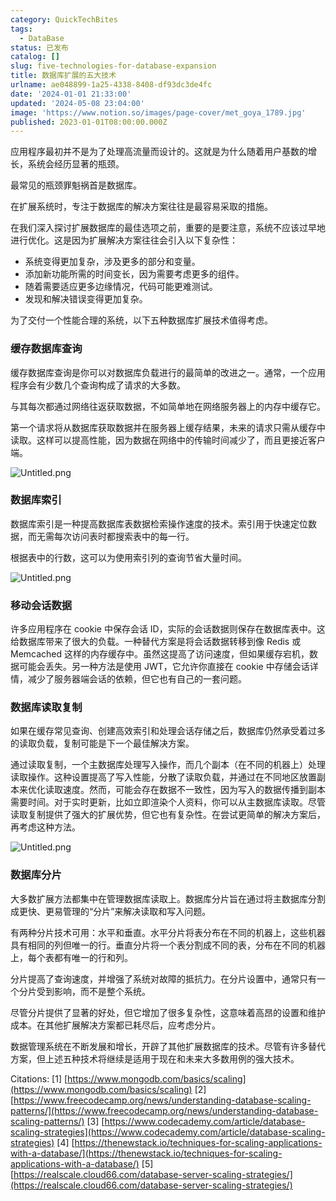 ```yaml
---
category: QuickTechBites
tags:
  - DataBase
status: 已发布
catalog: []
slug: five-technologies-for-database-expansion
title: 数据库扩展的五大技术
urlname: ae048899-1a25-4338-8408-df93dc3de4fc
date: '2024-01-01 21:33:00'
updated: '2024-05-08 23:04:00'
image: 'https://www.notion.so/images/page-cover/met_goya_1789.jpg'
published: 2023-01-01T08:00:00.000Z
---
```


应用程序最初并不是为了处理高流量而设计的。这就是为什么随着用户基数的增长，系统会经历显著的瓶颈。


最常见的瓶颈罪魁祸首是数据库。


在扩展系统时，专注于数据库的解决方案往往是最容易采取的措施。


在我们深入探讨扩展数据库的最佳选项之前，重要的是要注意，系统不应该过早地进行优化。这是因为扩展解决方案往往会引入以下复杂性：

- 系统变得更加复杂，涉及更多的部分和变量。
- 添加新功能所需的时间变长，因为需要考虑更多的组件。
- 随着需要适应更多边缘情况，代码可能更难测试。
- 发现和解决错误变得更加复杂。

为了交付一个性能合理的系统，以下五种数据库扩展技术值得考虑。


### **缓存数据库查询**


缓存数据库查询是你可以对数据库负载进行的最简单的改进之一。通常，一个应用程序会有少数几个查询构成了请求的大多数。


与其每次都通过网络往返获取数据，不如简单地在网络服务器上的内存中缓存它。


第一个请求将从数据库获取数据并在服务器上缓存结果，未来的请求只需从缓存中读取。这样可以提高性能，因为数据在网络中的传输时间减少了，而且更接近客户端。


![Untitled.png](https://prod-files-secure.s3.us-west-2.amazonaws.com/5d24fe63-e567-4804-86f9-9fdc62e13082/90ccd300-8cb4-4392-a93f-76f7d0b7f352/Untitled.png?X-Amz-Algorithm=AWS4-HMAC-SHA256&X-Amz-Content-Sha256=UNSIGNED-PAYLOAD&X-Amz-Credential=ASIAZI2LB466RMNMCA7X%2F20250309%2Fus-west-2%2Fs3%2Faws4_request&X-Amz-Date=20250309T053303Z&X-Amz-Expires=3600&X-Amz-Security-Token=IQoJb3JpZ2luX2VjECUaCXVzLXdlc3QtMiJHMEUCIQCyEkKq%2BsVFiYt6ybedSmTuvqkTUtrzyhVoj3Jz2gvq%2BAIgGyJ9B5Zp%2BjRvhyl39Py%2Fk6egMkn7Lr853UqFHOICFXoq%2FwMIbhAAGgw2Mzc0MjMxODM4MDUiDP6VKZwZ2%2BiexzNXIyrcAwoyAGq9DTpcAHDaG%2BnSMs%2BrQommAoJIbzyLJvdcBnvmK%2BdolPe0c%2BPu%2B18%2FO3UIpSWW1PFsAbcIjCaFFbKCu8Y9e8nixVKpuYGigZ%2FHwsbnTCrQomCHPyAsuS3XOI08E1j%2BEbpI%2FwacjM1iww21VvlgLDvEJVlHxheWQGDFXrLCv5PfQZaUVLoRgZz%2BLjJcKReJBlr8%2BKFXd2%2FRYSJBCSmlBy7r%2FBl1y2qyMj3E5%2Bo536oW1szZfcz5FGUZMux0MaaRV5HUd2suEa2IIXF9uC7RdXoTqAnROswnWmYEIwLyqe%2FxEEkeYfc9q%2Big1m5p6hIJ%2BRKFSq29YkDSuohVmkhNOwu%2Fibf0KcwQY2iNaqQbytsYx%2FBxTVL2GLlW4qH%2FJNaU6oj49pj%2FW%2Fmw4E4w5LAXqENTlWzD63oDublE0eyKvJtEICDbiU8Xqm%2B%2FKfXJ4nNVCqYUwyC5%2FqT2YG5Ot3xwdv44YAuF1P4QjnoMmXwAAHwAL2RU0jK2hQEKlOHEc2r34M%2F1vL0ab7BcpeNGZwWbbJ7RazBJieuWotiHEr9A2b%2BcCJgCm6gsg9l65CaR5fW%2Bwg3UBOZRV2%2FMtnqsNcJS924dp0W%2B8qbdwbKaqt2xsLdSmo4woWm07ViMMO7GtL4GOqUB003jAfbAetMbiR57BQPDljbUEUvuNLKag4Boz3wLt5TsogJfUaN80ChXYbWvvJRMbgG3AMOyHfCQo04B5ZqwhIDsc8a2aH8AYg8Ct7QiUw%2Fd4PzxxjBeFMIY7cZ6OiATOdqDGMXiQ%2BAaVzBAy4DDaoCsomVhdI0FaCIrc9MtaJMLWhNgWRhd1Adz2M8jkNOKPA5KgNcBukAeRaLHKYmRbg2SQBoW&X-Amz-Signature=17b619267c61e5388e2c908a6b3e4673932d749033693a18c9572261280a8d67&X-Amz-SignedHeaders=host&x-id=GetObject)


### **数据库索引**


数据库索引是一种提高数据库表数据检索操作速度的技术。索引用于快速定位数据，而无需每次访问表时都搜索表中的每一行。


根据表中的行数，这可以为使用索引列的查询节省大量时间。


![Untitled.png](https://prod-files-secure.s3.us-west-2.amazonaws.com/5d24fe63-e567-4804-86f9-9fdc62e13082/d4109739-24f9-4adf-abd6-8eec0d12f3c8/Untitled.png?X-Amz-Algorithm=AWS4-HMAC-SHA256&X-Amz-Content-Sha256=UNSIGNED-PAYLOAD&X-Amz-Credential=ASIAZI2LB466RMNMCA7X%2F20250309%2Fus-west-2%2Fs3%2Faws4_request&X-Amz-Date=20250309T053303Z&X-Amz-Expires=3600&X-Amz-Security-Token=IQoJb3JpZ2luX2VjECUaCXVzLXdlc3QtMiJHMEUCIQCyEkKq%2BsVFiYt6ybedSmTuvqkTUtrzyhVoj3Jz2gvq%2BAIgGyJ9B5Zp%2BjRvhyl39Py%2Fk6egMkn7Lr853UqFHOICFXoq%2FwMIbhAAGgw2Mzc0MjMxODM4MDUiDP6VKZwZ2%2BiexzNXIyrcAwoyAGq9DTpcAHDaG%2BnSMs%2BrQommAoJIbzyLJvdcBnvmK%2BdolPe0c%2BPu%2B18%2FO3UIpSWW1PFsAbcIjCaFFbKCu8Y9e8nixVKpuYGigZ%2FHwsbnTCrQomCHPyAsuS3XOI08E1j%2BEbpI%2FwacjM1iww21VvlgLDvEJVlHxheWQGDFXrLCv5PfQZaUVLoRgZz%2BLjJcKReJBlr8%2BKFXd2%2FRYSJBCSmlBy7r%2FBl1y2qyMj3E5%2Bo536oW1szZfcz5FGUZMux0MaaRV5HUd2suEa2IIXF9uC7RdXoTqAnROswnWmYEIwLyqe%2FxEEkeYfc9q%2Big1m5p6hIJ%2BRKFSq29YkDSuohVmkhNOwu%2Fibf0KcwQY2iNaqQbytsYx%2FBxTVL2GLlW4qH%2FJNaU6oj49pj%2FW%2Fmw4E4w5LAXqENTlWzD63oDublE0eyKvJtEICDbiU8Xqm%2B%2FKfXJ4nNVCqYUwyC5%2FqT2YG5Ot3xwdv44YAuF1P4QjnoMmXwAAHwAL2RU0jK2hQEKlOHEc2r34M%2F1vL0ab7BcpeNGZwWbbJ7RazBJieuWotiHEr9A2b%2BcCJgCm6gsg9l65CaR5fW%2Bwg3UBOZRV2%2FMtnqsNcJS924dp0W%2B8qbdwbKaqt2xsLdSmo4woWm07ViMMO7GtL4GOqUB003jAfbAetMbiR57BQPDljbUEUvuNLKag4Boz3wLt5TsogJfUaN80ChXYbWvvJRMbgG3AMOyHfCQo04B5ZqwhIDsc8a2aH8AYg8Ct7QiUw%2Fd4PzxxjBeFMIY7cZ6OiATOdqDGMXiQ%2BAaVzBAy4DDaoCsomVhdI0FaCIrc9MtaJMLWhNgWRhd1Adz2M8jkNOKPA5KgNcBukAeRaLHKYmRbg2SQBoW&X-Amz-Signature=c4d580f7a3f94edce2dcb9c1aa574a94b477045a8cc74d38a0e94aeac9abe187&X-Amz-SignedHeaders=host&x-id=GetObject)


### **移动会话数据**


许多应用程序在 cookie 中保存会话 ID，实际的会话数据则保存在数据库表中。这给数据库带来了很大的负载。一种替代方案是将会话数据转移到像 Redis 或 Memcached 这样的内存缓存中。虽然这提高了访问速度，但如果缓存宕机，数据可能会丢失。另一种方法是使用 JWT，它允许你直接在 cookie 中存储会话详情，减少了服务器端会话的依赖，但它也有自己的一套问题。


### **数据库读取复制**


如果在缓存常见查询、创建高效索引和处理会话存储之后，数据库仍然承受着过多的读取负载，复制可能是下一个最佳解决方案。


通过读取复制，一个主数据库处理写入操作，而几个副本（在不同的机器上）处理读取操作。这种设置提高了写入性能，分散了读取负载，并通过在不同地区放置副本来优化读取速度。然而，可能会存在数据不一致性，因为写入的数据传播到副本需要时间。对于实时更新，比如立即渲染个人资料，你可以从主数据库读取。尽管读取复制提供了强大的扩展优势，但它也有复杂性。在尝试更简单的解决方案后，再考虑这种方法。


![Untitled.png](https://prod-files-secure.s3.us-west-2.amazonaws.com/5d24fe63-e567-4804-86f9-9fdc62e13082/24928cbe-8502-42c3-8c51-57b72171cc67/Untitled.png?X-Amz-Algorithm=AWS4-HMAC-SHA256&X-Amz-Content-Sha256=UNSIGNED-PAYLOAD&X-Amz-Credential=ASIAZI2LB466RMNMCA7X%2F20250309%2Fus-west-2%2Fs3%2Faws4_request&X-Amz-Date=20250309T053303Z&X-Amz-Expires=3600&X-Amz-Security-Token=IQoJb3JpZ2luX2VjECUaCXVzLXdlc3QtMiJHMEUCIQCyEkKq%2BsVFiYt6ybedSmTuvqkTUtrzyhVoj3Jz2gvq%2BAIgGyJ9B5Zp%2BjRvhyl39Py%2Fk6egMkn7Lr853UqFHOICFXoq%2FwMIbhAAGgw2Mzc0MjMxODM4MDUiDP6VKZwZ2%2BiexzNXIyrcAwoyAGq9DTpcAHDaG%2BnSMs%2BrQommAoJIbzyLJvdcBnvmK%2BdolPe0c%2BPu%2B18%2FO3UIpSWW1PFsAbcIjCaFFbKCu8Y9e8nixVKpuYGigZ%2FHwsbnTCrQomCHPyAsuS3XOI08E1j%2BEbpI%2FwacjM1iww21VvlgLDvEJVlHxheWQGDFXrLCv5PfQZaUVLoRgZz%2BLjJcKReJBlr8%2BKFXd2%2FRYSJBCSmlBy7r%2FBl1y2qyMj3E5%2Bo536oW1szZfcz5FGUZMux0MaaRV5HUd2suEa2IIXF9uC7RdXoTqAnROswnWmYEIwLyqe%2FxEEkeYfc9q%2Big1m5p6hIJ%2BRKFSq29YkDSuohVmkhNOwu%2Fibf0KcwQY2iNaqQbytsYx%2FBxTVL2GLlW4qH%2FJNaU6oj49pj%2FW%2Fmw4E4w5LAXqENTlWzD63oDublE0eyKvJtEICDbiU8Xqm%2B%2FKfXJ4nNVCqYUwyC5%2FqT2YG5Ot3xwdv44YAuF1P4QjnoMmXwAAHwAL2RU0jK2hQEKlOHEc2r34M%2F1vL0ab7BcpeNGZwWbbJ7RazBJieuWotiHEr9A2b%2BcCJgCm6gsg9l65CaR5fW%2Bwg3UBOZRV2%2FMtnqsNcJS924dp0W%2B8qbdwbKaqt2xsLdSmo4woWm07ViMMO7GtL4GOqUB003jAfbAetMbiR57BQPDljbUEUvuNLKag4Boz3wLt5TsogJfUaN80ChXYbWvvJRMbgG3AMOyHfCQo04B5ZqwhIDsc8a2aH8AYg8Ct7QiUw%2Fd4PzxxjBeFMIY7cZ6OiATOdqDGMXiQ%2BAaVzBAy4DDaoCsomVhdI0FaCIrc9MtaJMLWhNgWRhd1Adz2M8jkNOKPA5KgNcBukAeRaLHKYmRbg2SQBoW&X-Amz-Signature=dd115f6fe5fe1fca0d752ff9418e2e0b75308b8afc493f50cdc6baee5b7d93b4&X-Amz-SignedHeaders=host&x-id=GetObject)


### **数据库分片**


大多数扩展方法都集中在管理数据库读取上。数据库分片旨在通过将主数据库分割成更快、更易管理的“分片”来解决读取和写入问题。


有两种分片技术可用：水平和垂直。水平分片将表分布在不同的机器上，这些机器具有相同的列但唯一的行。垂直分片将一个表分割成不同的表，分布在不同的机器上，每个表都有唯一的行和列。


分片提高了查询速度，并增强了系统对故障的抵抗力。在分片设置中，通常只有一个分片受到影响，而不是整个系统。


尽管分片提供了显著的好处，但它增加了很多复杂性，这意味着高昂的设置和维护成本。在其他扩展解决方案都已耗尽后，应考虑分片。


数据管理系统在不断发展和增长，开辟了其他扩展数据库的技术。尽管有许多替代方案，但上述五种技术将继续是适用于现在和未来大多数用例的强大技术。


Citations:
[1] [https://www.mongodb.com/basics/scaling](https://www.mongodb.com/basics/scaling)
[2] [https://www.freecodecamp.org/news/understanding-database-scaling-patterns/](https://www.freecodecamp.org/news/understanding-database-scaling-patterns/)
[3] [https://www.codecademy.com/article/database-scaling-strategies](https://www.codecademy.com/article/database-scaling-strategies)
[4] [https://thenewstack.io/techniques-for-scaling-applications-with-a-database/](https://thenewstack.io/techniques-for-scaling-applications-with-a-database/)
[5] [https://realscale.cloud66.com/database-server-scaling-strategies/](https://realscale.cloud66.com/database-server-scaling-strategies/)

